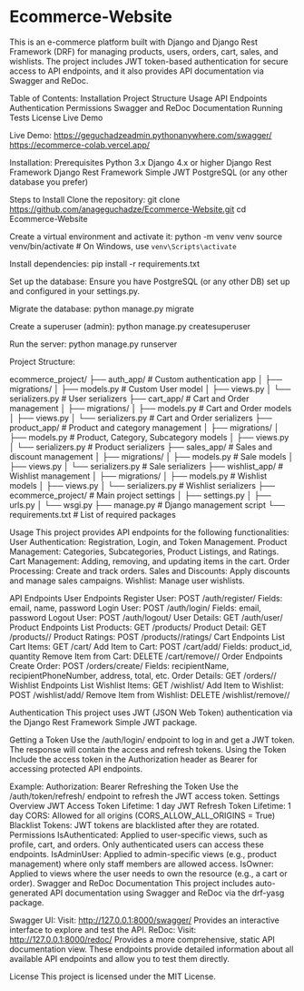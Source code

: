 # Ecommerce-Website

This is an e-commerce platform built with Django and Django Rest Framework (DRF) for managing products, users, orders, cart, sales, and wishlists. The project includes JWT token-based authentication for secure access to API endpoints, and it also provides API documentation via Swagger and ReDoc.

Table of Contents:
Installation
Project Structure
Usage
API Endpoints
Authentication
Permissions
Swagger and ReDoc Documentation
Running Tests
License
Live Demo

Live Demo:
https://geguchadzeadmin.pythonanywhere.com/swagger/
https://ecommerce-colab.vercel.app/

Installation:
Prerequisites
Python 3.x
Django 4.x or higher
Django Rest Framework
Django Rest Framework Simple JWT
PostgreSQL (or any other database you prefer)

Steps to Install
Clone the repository:
git clone https://github.com/anageguchadze/Ecommerce-Website.git
cd Ecommerce-Website

Create a virtual environment and activate it:
python -m venv venv
source venv/bin/activate  # On Windows, use `venv\Scripts\activate`

Install dependencies:
pip install -r requirements.txt

Set up the database:
Ensure you have PostgreSQL (or any other DB) set up and configured in your settings.py.

Migrate the database:
python manage.py migrate

Create a superuser (admin):
python manage.py createsuperuser

Run the server:
python manage.py runserver

Project Structure:

ecommerce_project/
├── auth_app/                # Custom authentication app
│   ├── migrations/
│   ├── models.py            # Custom User model
│   ├── views.py
│   └── serializers.py       # User serializers
├── cart_app/                # Cart and Order management
│   ├── migrations/
│   ├── models.py            # Cart and Order models
│   ├── views.py
│   └── serializers.py       # Cart and Order serializers
├── product_app/             # Product and category management
│   ├── migrations/
│   ├── models.py            # Product, Category, Subcategory models
│   ├── views.py
│   └── serializers.py       # Product serializers
├── sales_app/               # Sales and discount management
│   ├── migrations/
│   ├── models.py            # Sale models
│   ├── views.py
│   └── serializers.py       # Sale serializers
├── wishlist_app/            # Wishlist management
│   ├── migrations/
│   ├── models.py            # Wishlist models
│   ├── views.py
│   └── serializers.py       # Wishlist serializers
├── ecommerce_project/       # Main project settings
│   ├── settings.py
│   ├── urls.py
│   └── wsgi.py
├── manage.py                # Django management script
└── requirements.txt         # List of required packages

Usage
This project provides API endpoints for the following functionalities:
User Authentication: Registration, Login, and Token Management.
Product Management: Categories, Subcategories, Product Listings, and Ratings.
Cart Management: Adding, removing, and updating items in the cart.
Order Processing: Create and track orders.
Sales and Discounts: Apply discounts and manage sales campaigns.
Wishlist: Manage user wishlists.

API Endpoints
User Endpoints
Register User:
POST /auth/register/
Fields: email, name, password
Login User:
POST /auth/login/
Fields: email, password
Logout User:
POST /auth/logout/
User Details:
GET /auth/user/
Product Endpoints
List Products:
GET /products/
Product Detail:
GET /products/<id>/
Product Ratings:
POST /products/<id>/ratings/
Cart Endpoints
List Cart Items:
GET /cart/
Add Item to Cart:
POST /cart/add/
Fields: product_id, quantity
Remove Item from Cart:
DELETE /cart/remove/<id>/
Order Endpoints
Create Order:
POST /orders/create/
Fields: recipientName, recipientPhoneNumber, address, total, etc.
Order Details:
GET /orders/<id>/
Wishlist Endpoints
List Wishlist Items:
GET /wishlist/
Add Item to Wishlist:
POST /wishlist/add/
Remove Item from Wishlist:
DELETE /wishlist/remove/<id>/

Authentication
This project uses JWT (JSON Web Token) authentication via the Django Rest Framework Simple JWT package.

Getting a Token
Use the /auth/login/ endpoint to log in and get a JWT token.
The response will contain the access and refresh tokens.
Using the Token
Include the access token in the Authorization header as Bearer <your-token> for accessing protected API endpoints.

Example:
Authorization: Bearer <your-access-token>
Refreshing the Token
Use the /auth/token/refresh/ endpoint to refresh the JWT access token.
Settings Overview
JWT Access Token Lifetime: 1 day
JWT Refresh Token Lifetime: 1 day
CORS: Allowed for all origins (CORS_ALLOW_ALL_ORIGINS = True)
Blacklist Tokens: JWT tokens are blacklisted after they are rotated.
Permissions
IsAuthenticated: Applied to user-specific views, such as profile, cart, and orders. Only authenticated users can access these endpoints.
IsAdminUser: Applied to admin-specific views (e.g., product management) where only staff members are allowed access.
IsOwner: Applied to views where the user needs to own the resource (e.g., a cart or order).
Swagger and ReDoc Documentation
This project includes auto-generated API documentation using Swagger and ReDoc via the drf-yasg package.

Swagger UI:
Visit: http://127.0.0.1:8000/swagger/
Provides an interactive interface to explore and test the API.
ReDoc:
Visit: http://127.0.0.1:8000/redoc/
Provides a more comprehensive, static API documentation view.
These endpoints provide detailed information about all available API endpoints and allow you to test them directly.


License
This project is licensed under the MIT License.

